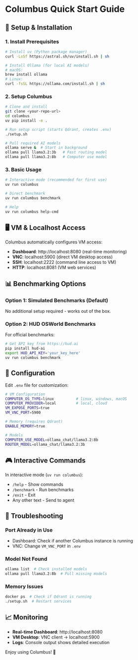 # Columbus Quick Start Guide

## 🚀 Setup & Installation

### 1. Install Prerequisites

```bash
# Install uv (Python package manager)
curl -LsSf https://astral.sh/uv/install.sh | sh

# Install Ollama (for local AI models)
# macOS:
brew install ollama
# Linux:
curl -fsSL https://ollama.com/install.sh | sh
```

### 2. Setup Columbus

```bash
# Clone and install
git clone <your-repo-url>
cd columbus
uv pip install -e .

# Run setup script (starts Qdrant, creates .env)
./setup.sh

# Pull required AI models
ollama serve &  # Start in background
ollama pull llama3.2:3b   # Fast routing model
ollama pull llama3.2:8b   # Computer use model
```

### 3. Basic Usage

```bash
# Interactive mode (recommended for first use)
uv run columbus

# Direct benchmark
uv run columbus benchmark

# Help
uv run columbus help-cmd
```

## 🖥️ VM & Localhost Access

Columbus automatically configures VM access:

- **Dashboard**: http://localhost:8080 (real-time monitoring)
- **VNC**: localhost:5900 (direct VM desktop access)
- **SSH**: localhost:2222 (command line access to VM)
- **HTTP**: localhost:8081 (VM web services)

## 📊 Benchmarking Options

### Option 1: Simulated Benchmarks (Default)
No additional setup required - works out of the box.

### Option 2: HUD OSWorld Benchmarks
For official benchmarks:
```bash
# Get API key from https://hud.ai
pip install hud-ai
export HUD_API_KEY='your_key_here'
uv run columbus benchmark
```

## 🔧 Configuration

Edit `.env` file for customization:
```bash
# VM Configuration
COMPUTER_OS_TYPE=linux          # linux, windows, macOS
COMPUTER_PROVIDER=local         # local, cloud
VM_EXPOSE_PORTS=true
VM_VNC_PORT=5900

# Memory (requires Qdrant)
ENABLE_MEMORY=true

# Models
COMPUTER_USE_MODEL=ollama_chat/llama3.2:8b
ROUTER_MODEL=ollama_chat/llama3.2:3b
```

## 🎮 Interactive Commands

In interactive mode (`uv run columbus`):
- `/help` - Show commands
- `/benchmark` - Run benchmarks
- `/exit` - Exit
- Any other text - Send to agent

## 🐛 Troubleshooting

### Port Already in Use
- Dashboard: Check if another Columbus instance is running
- VNC: Change `VM_VNC_PORT` in `.env`

### Model Not Found
```bash
ollama list  # Check installed models
ollama pull llama3.2:8b  # Pull missing models
```

### Memory Issues
```bash
docker ps  # Check if Qdrant is running
./setup.sh  # Restart services
```

## 📈 Monitoring

- **Real-time Dashboard**: http://localhost:8080
- **VM Desktop**: VNC client → localhost:5900
- **Logs**: Console output shows detailed execution

Enjoy using Columbus! 🧭
